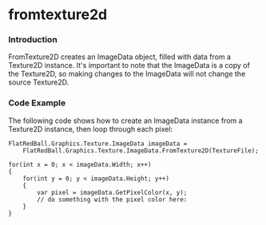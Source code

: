 # fromtexture2d

### Introduction

FromTexture2D creates an ImageData object, filled with data from a Texture2D instance. It's important to note that the ImageData is a copy of the Texture2D, so making changes to the ImageData will not change the source Texture2D.

### Code Example

The following code shows how to create an ImageData instance from a Texture2D instance, then loop through each pixel:

```lang:c#
FlatRedBall.Graphics.Texture.ImageData imageData = 
    FlatRedBall.Graphics.Texture.ImageData.FromTexture2D(TextureFile);

for(int x = 0; x < imageData.Width; x++)
{
    for(int y = 0; y < imageData.Height; y++)
    {
        var pixel = imageData.GetPixelColor(x, y);
        // do something with the pixel color here:
    }
}
```

&#x20;
